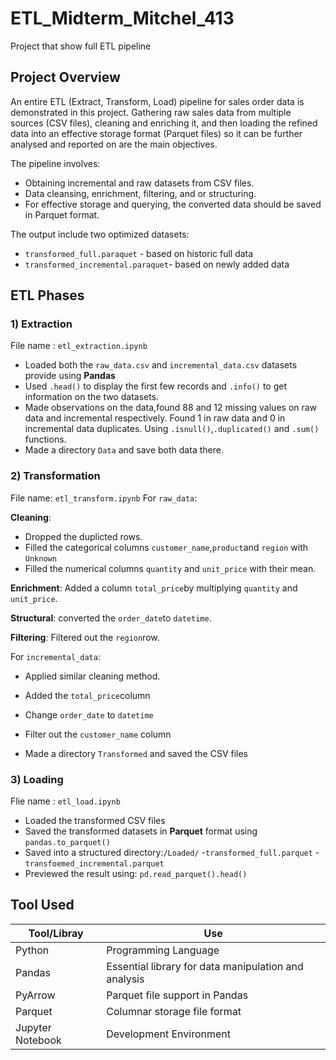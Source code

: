 # ETL_Midterm_Mitchel_413
Project that show full ETL pipeline

## Project Overview
An entire ETL (Extract, Transform, Load) pipeline for sales order data is demonstrated in this project.  Gathering raw sales data from multiple sources (CSV files), cleaning and enriching it, and then loading the refined data into an effective storage format (Parquet files) so it can be further analysed and reported on are the main objectives.

The pipeline involves:
- Obtaining incremental and raw datasets from CSV files.
-  Data cleansing, enrichment, filtering, and or structuring.
- For effective storage and querying, the converted data should be saved in Parquet format.

The output include two optimized datasets:
- `transformed_full.paraquet` - based on historic full data
- `transformed_incremental.paraquet`- based on newly added data

## ETL Phases
### 1) Extraction
File name : `etl_extraction.ipynb`

- Loaded both the `raw_data.csv` and `incremental_data.csv` datasets provide using **Pandas**
- Used `.head()` to display the first few records and `.info()` to get information on the two datasets.
- Made observations on the data,found 88 and 12 missing values on raw data and incremental respectively. Found 1 in raw data and 0 in incremental data duplicates. Using `.isnull()`,`.duplicated()` and `.sum()` functions.
- Made a directory `Data` and save both data there.

### 2) Transformation
File name: `etl_transform.ipynb`
For `raw_data`:

**Cleaning**:
- Dropped the duplicted rows.
- Filled the categorical columns `customer_name`,`product`and `region` with `Unknown`
- Filled the numerical columns `quantity` and `unit_price` with their mean.

**Enrichment**: Added a column `total_price`by multiplying `quantity` and `unit_price`.

**Structural**: converted the `order_date`to `datetime`.

**Filtering**: Filtered out the `region`row.

For `incremental_data`:
- Applied similar cleaning method.
- Added the `total_price`column
- Change `order_date` to `datetime`
- Filter out the `customer_name` column

- Made a directory `Transformed` and saved the CSV files 

### 3) Loading
Flie name : `etl_load.ipynb`
- Loaded the transformed CSV files
- Saved the transformed datasets in **Parquet** format using `pandas.to_parquet()`
- Saved into a structured directory:`/Loaded/`
  -`transformed_full.parquet`
  -`transfoemed_incremental.parquet`
- Previewed the result using: `pd.read_parquet().head()`

## Tool Used
| Tool/Libray | Use |
|----------|----------|
| Python | Programming Language |
| Pandas | Essential library for data manipulation and analysis | 
| PyArrow | Parquet file support in Pandas |
| Parquet | Columnar storage file format |
| Jupyter Notebook | Development Environment |
